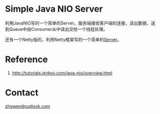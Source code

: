 # Simple Java NIO Server

利用JavaNIO写的一个简单的Server。服务端接收客户端的连接，读出数据，送到Queue中由Consumer从中读出交给一个线程处理。

还有一个Netty版的，利用Netty框架写的一个简单的[Server](https://github.com/zhgwen/nio-server-netty)。

Reference
============
1. http://tutorials.jenkov.com/java-nio/overview.html

Contact
============
zhgwen@outlook.com
